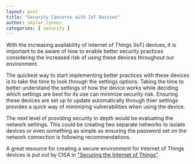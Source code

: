 ```yaml
---
layout: post
title: "Security Concerns with IoT Devices"
author: skylar_lynner
categories: [ security ]
---
```


With the increasing availability of Internet of Things (IoT) devices, it is important
to be aware of how to enable better security practices considering the increased
risk of using these devices throughout our environment.

The quickest way to start implementing better practices with these devices is to
take the time to look through the settings options. Taking the time to better understand
the settings of how the device works while deciding which settings are best for its use
can minimize security risk. Ensuring these devices are set up to update automatically
through thier settings provides a quick way of minimizing vulnerabilities when using
the device.

The next level of providing security in depth would be evaluating the network
settings. This could be creating two separate networks to isolate devices or
even something as simple as ensuring the password set on the network connection
is following recommendations.

A great resource for creating a secure environment for Internet of Things devices
is put out by CISA in ["Securing the Internet of Things"](https://us-cert.cisa.gov/ncas/tips/ST17-001).
